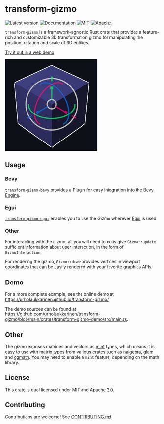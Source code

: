# transform-gizmo

[![Latest version](https://img.shields.io/crates/v/transform-gizmo.svg)](https://crates.io/crates/transform-gizmo)
[![Documentation](https://docs.rs/transform-gizmo/badge.svg)](https://docs.rs/transform-gizmo)
[![MIT](https://img.shields.io/badge/license-MIT-blue.svg)](https://github.com/urholaukkarinen/transform-gizmo/blob/main/LICENSE-MIT)
[![Apache](https://img.shields.io/badge/license-Apache-blue.svg)](https://github.com/urholaukkarinen/transform-gizmo/blob/main/LICENSE-APACHE)

`transform-gizmo` is a framework-agnostic Rust crate that provides a feature-rich and customizable 3D transformation gizmo for manipulating the position, rotation and scale of 3D entities.

[Try it out in a web demo](https://urholaukkarinen.github.io/transform-gizmo/)

![All modes](media/all_modes.png)

## Usage

### Bevy

[`transform-gizmo-bevy`](https://docs.rs/transform-gizmo-bevy) provides a Plugin for easy integration into the [Bevy Engine](https://bevyengine.org/).

### Egui

[`transform-gizmo-egui`](https://docs.rs/transform-gizmo-egui) enables you to use the Gizmo wherever [Egui](https://github.com/emilk/egui) is used.

### Other

For interacting with the gizmo, all you will need to do is give `Gizmo::update` sufficient
information about user interaction, in the form of `GizmoInteraction`.

For rendering the gizmo, `Gizmo::draw` provides vertices in viewport coordinates that can be easily rendered
with your favorite graphics APIs.

## Demo

For a more complete example, see the online demo at <https://urholaukkarinen.github.io/transform-gizmo/>.

The demo sources can be found at <https://github.com/urholaukkarinen/transform-gizmo/blob/main/crates/transform-gizmo-demo/src/main.rs>.

## Other

The gizmo exposes matrices and vectors as [mint](https://github.com/kvark/mint) types, which means it is easy to use with matrix types from various crates
such as [nalgebra](https://github.com/dimforge/nalgebra), [glam](https://github.com/bitshifter/glam-rs)
and [cgmath](https://github.com/rustgd/cgmath). You may need to enable a `mint` feature, depending on the math library.

## License

This crate is dual licensed under MIT and Apache 2.0.

## Contributing

Contributions are welcome! See [CONTRIBUTING.md](CONTRIBUTING.md)